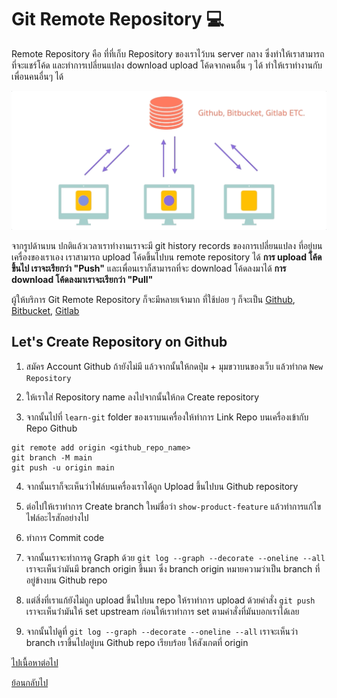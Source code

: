 # Git Remote Repository 💻

Remote Repository คือ ที่ที่เก็บ Repository ของเราไว้บน server กลาง ซึ่งทำให้เราสามารถที่จะแชร์โค้ด และทำการเปลี่ยนแปลง download upload โค้ดจากคนอื่น ๆ ได้ ทำให้เราทำงานกับเพื่อนคนอื่นๆ ได้

![Git remote repository](./images/remote-repository.gif)

จากรูปด้านบน ปกติแล้วเวลาเราทำงานเราจะมี git history records ของการเปลี่ยนแปลง ที่อยู่บนเครื่องของเราเอง เราสามารถ upload โค้ดขึ้นไปบน remote repository ได้ **การ upload โค้ดขึ้นไป เราจะเรียกว่า "Push"** และเพื่อนเราก็สามารถที่จะ download โค้ดลงมาได้ **การ download โค้ดลงมาเราจะเรียกว่า "Pull"**

ผู้ให้บริการ Git Remote Repository ก็จะมีหลายเจ้ามาก ที่ใช้บ่อย ๆ ก็จะเป็น [Github](https://github.com/), [Bitbucket](https://bitbucket.org/product), [Gitlab](https://about.gitlab.com/)

## Let's Create Repository on Github

1. สมัคร Account Github ถ้ายังไม่มี แล้วจากนั้นให้กดปุ่ม + มุมขวาบนของเว็บ แล้วทำกด `New Repository`

2. ให้เราใส่ Repository name ลงไปจากนั้นให้กด Create repository

3. จากนั้นไปที่ `learn-git` folder ของเราบนเครื่องให้ทำการ Link Repo บนเครื่องเข้ากับ Repo Github

```
git remote add origin <github_repo_name>
git branch -M main
git push -u origin main
```

4. จากนั้นเราก็จะเห็นว่าไฟล์บนเครื่องเราได้ถูก Upload ขึ้นไปบน Github repository

5. ต่อไปให้เราทำการ Create branch ใหม่ชื่อว่า `show-product-feature` แล้วทำการแก้ไขไฟล์อะไรสักอย่างไป

6. ทำการ Commit code

7. จากนั้นเราจะทำการดู Graph ด้วย `git log --graph --decorate --oneline --all` เราจะเห็นว่ามันมี branch origin ขึ้นมา ซึ่ง branch origin หมายความว่าเป็น branch ที่อยู่ข้างบน Github repo

8. แต่สิ่งที่เราแก้ยังไม่ถูก upload ขึ้นไปบน repo ให้ราทำการ upload ด้วยคำสั่ง `git push` เราจะเห็นว่่ามันให้ set upstream ก่อนให้เราทำการ set ตามคำสั่งที่มันบอกเราได้เลย

9. จากนั้นไปดูที่ `git log --graph --decorate --oneline --all` เราจะเห็นว่า branch เราขึ้นไปอยู่บน Github repo เรียบร้อย ให้สังเกตที่ origin

[ไปเนื้อหาต่อไป](https://github.com/napatwongchr/intro-to-git/blob/main/lessons/5-pull-requests.md)

[ย้อนกลับไป](https://github.com/napatwongchr/intro-to-git/blob/main/lessons/3-git-branches-and-merging.md)
